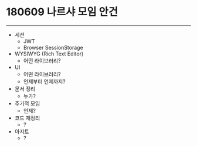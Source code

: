 # 180609 나르샤 모임 안건

---
- 세션
  - JWT
  - Browser SessionStorage
- WYSIWYG (Rich Text Editor)
  - 어떤 라이브러리?
- UI
  - 어떤 라이브러리?
  - 언제부터 언제까지?
- 문서 정리
  - 누가?
- 주기적 모임
  - 언제?
- 코드 재정리
  - ?
- 아지트
  - ?